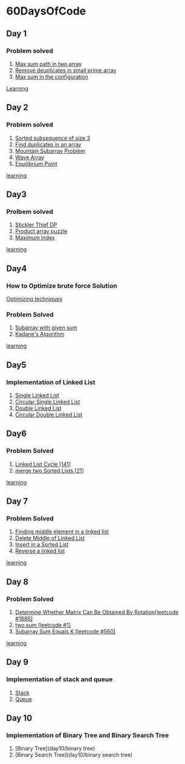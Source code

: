 # 60DaysOfCode



## Day 1

### Problem solved

1. [Max sum path in two array](https://practice.geeksforgeeks.org/problems/max-sum-path-in-two-arrays/1/?track=amazon-arrays&batchId=192)
2. [Remove deuplicates in small prime array](https://practice.geeksforgeeks.org/problems/remove-duplicates-in-small-prime-array/1/?track=amazon-arrays&batchId=192)
3. [Max sum in the configuration](https://practice.geeksforgeeks.org/problems/max-sum-in-the-configuration/1/?track=amazon-arrays&batchId=192)

[Learning](day1/learn.txt)


## Day 2
  
### Problem solved

1. [Sorted subsequence of size 3 ](https://practice.geeksforgeeks.org/problems/sorted-subsequence-of-size-3/0/?track=amazon-arrays&batchId=192)
2. [Find duplicates in an array ](https://practice.geeksforgeeks.org/problems/find-duplicates-in-an-array/0/?track=amazon-arrays&batchId=192)
3. [Mountain Subarray Problem](https://practice.geeksforgeeks.org/problems/mountain-subarray-problem/0/?track=amazon-arrays&batchId=192)
4. [Wave Array](https://practice.geeksforgeeks.org/problems/wave-array-1587115621/1/?track=amazon-arrays&batchId=192)
5. [Equilibrium Point](https://practice.geeksforgeeks.org/problems/equilibrium-point-1587115620/0/?track=amazon-arrays&batchId=192)


[learning](Day2/learn.txt)

## Day3

### Prolbem solved

1. [Stickler Thief DP](https://practice.geeksforgeeks.org/problems/stickler-theif-1587115621/0/?track=amazon-arrays&batchId=192)
2. [Product array puzzle](https://practice.geeksforgeeks.org/problems/product-array-puzzle4525/0/?track=amazon-arrays&batchId=192)
3. [Maximum Index](https://practice.geeksforgeeks.org/problems/maximum-index-1587115620/1/?track=amazon-arrays&batchId=192)


[learning](Day3/learn.txt)

## Day4

### How to Optimize brute force Solution

[Optimizing techniques](Day4/optimizatons.txt)

### Problem Solved

1. [Subarray with given sum](https://practice.geeksforgeeks.org/problems/subarray-with-given-sum-1587115621/1/?track=amazon-arrays&batchId=192)
2. [Kadane's Algorithm](https://practice.geeksforgeeks.org/problems/kadanes-algorithm-1587115620/0/?track=amazon-arrays&batchId=192)



[learning](Day4/learn.txt)


## Day5

### Implementation of Linked List

1. [Single Linked List](Day5/Sll.cpp)
2. [Circular Single Linked List](Day5/Csll.cpp)
3. [Double Linked List](Day5/Dll.cpp)
4. [Circular Double Linked List](Day5/Cdll.cpp)


## Day6

### Problem Solved

1. [Linked List Cycle [141]](https://leetcode.com/problems/linked-list-cycle/)
2. [merge two Sorted Lists [21]](https://leetcode.com/problems/merge-two-sorted-lists/)


[learning](day6/learn.txt)


## Day 7

### Problem Solved

1. [Finding middle element in a linked list](https://practice.geeksforgeeks.org/problems/finding-middle-element-in-a-linked-list/1/?track=amazon-linkedlists&batchId=192)
2. [Delete Middle of Linked List](https://practice.geeksforgeeks.org/problems/delete-middle-of-linked-list/0/?track=amazon-linkedlists&batchId=192)
3. [Insert in a Sorted List](https://practice.geeksforgeeks.org/problems/insert-in-a-sorted-list/0/?track=amazon-linkedlists&batchId=192)
4. [Reverse a linked list](https://practice.geeksforgeeks.org/problems/reverse-a-linked-list/0/?track=amazon-linkedlists&batchId=192)


[learning](day7/learn.txt)


## Day 8

### Problem Solved

1. [Determine Whether Matrix Can Be Obtained By Rotation[leetcode #1886]](https://leetcode.com/problems/determine-whether-matrix-can-be-obtained-by-rotation)
2. [two sum [leetcode #1]](https://leetcode.com/problems/two-sum/)
3. [Subarray Sum Equals K [leetcode #560]](https://leetcode.com/problems/subarray-sum-equals-k/)


[learning](Day8/learn.txt)


## Day 9

### Implementation of stack and queue

1. [Stack](day9/stack)
2. [Queue](day9/queue)


## Day 10

### Implementation of Binary Tree and Binary Search Tree

1. [Binary Tree](day10/binary tree)
2. [Binary Search Tree](day10/binary search tree)



